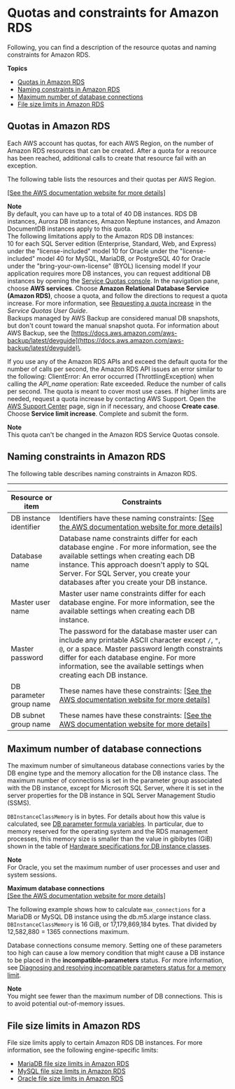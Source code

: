 # Quotas and constraints for Amazon RDS<a name="CHAP_Limits"></a>

Following, you can find a description of the resource quotas and naming constraints for Amazon RDS\.

**Topics**
+ [Quotas in Amazon RDS](#RDS_Limits.Limits)
+ [Naming constraints in Amazon RDS](#RDS_Limits.Constraints)
+ [Maximum number of database connections](#RDS_Limits.MaxConnections)
+ [File size limits in Amazon RDS](#RDS_Limits.FileSize)

## Quotas in Amazon RDS<a name="RDS_Limits.Limits"></a>

Each AWS account has quotas, for each AWS Region, on the number of Amazon RDS resources that can be created\. After a quota for a resource has been reached, additional calls to create that resource fail with an exception\.

The following table lists the resources and their quotas per AWS Region\.

[\[See the AWS documentation website for more details\]](http://docs.aws.amazon.com/AmazonRDS/latest/UserGuide/CHAP_Limits.html)

**Note**  
By default, you can have up to a total of 40 DB instances\. RDS DB instances, Aurora DB instances, Amazon Neptune instances, and Amazon DocumentDB instances apply to this quota\.  
The following limitations apply to the Amazon RDS DB instances:  
10 for each SQL Server edition \(Enterprise, Standard, Web, and Express\) under the "license\-included" model
10 for Oracle under the "license\-included" model
40 for MySQL, MariaDB, or PostgreSQL
40 for Oracle under the "bring\-your\-own\-license" \(BYOL\) licensing model
If your application requires more DB instances, you can request additional DB instances by opening the [Service Quotas console](https://console.aws.amazon.com/servicequotas/home?region=us-east-1#!/dashboard)\. In the navigation pane, choose **AWS services**\. Choose **Amazon Relational Database Service \(Amazon RDS\)**, choose a quota, and follow the directions to request a quota increase\. For more information, see [Requesting a quota increase](https://docs.aws.amazon.com/servicequotas/latest/userguide/request-increase.html) in the *Service Quotas User Guide*\.  
Backups managed by AWS Backup are considered manual DB snapshots, but don't count toward the manual snapshot quota\. For information about AWS Backup, see the [https://docs.aws.amazon.com/aws-backup/latest/devguide](https://docs.aws.amazon.com/aws-backup/latest/devguide)\.

If you use any of the Amazon RDS APIs and exceed the default quota for the number of calls per second, the Amazon RDS API issues an error similar to the following: ClientError: An error occurred \(ThrottlingException\) when calling the *API\_name* operation: Rate exceeded\. Reduce the number of calls per second\. The quota is meant to cover most use cases\. If higher limits are needed, request a quota increase by contacting AWS Support\. Open the [AWS Support Center](https://console.aws.amazon.com/support/home#/) page, sign in if necessary, and choose **Create case**\. Choose **Service limit increase**\. Complete and submit the form\.

**Note**  
This quota can't be changed in the Amazon RDS Service Quotas console\.

## Naming constraints in Amazon RDS<a name="RDS_Limits.Constraints"></a>

The following table describes naming constraints in Amazon RDS\. 


****  

| Resource or item | Constraints | 
| --- | --- | 
| DB instance identifier |  Identifiers have these naming constraints: [\[See the AWS documentation website for more details\]](http://docs.aws.amazon.com/AmazonRDS/latest/UserGuide/CHAP_Limits.html)  | 
|  Database name  |  Database name constraints differ for each database engine \. For more information, see the available settings when creating each DB instance\.  This approach doesn't apply to SQL Server\. For SQL Server, you create your databases after you create your DB instance\.   | 
|  Master user name  |  Master user name constraints differ for each database engine\. For more information, see the available settings when creating each DB instance\.  | 
|  Master password  |  The password for the database master user can include any printable ASCII character except `/`, `"`, `@`, or a space\. Master password length constraints differ for each database engine\. For more information, see the available settings when creating each DB instance\.  | 
| DB parameter group name |  These names have these constraints: [\[See the AWS documentation website for more details\]](http://docs.aws.amazon.com/AmazonRDS/latest/UserGuide/CHAP_Limits.html)  | 
|  DB subnet group name  |  These names have these constraints: [\[See the AWS documentation website for more details\]](http://docs.aws.amazon.com/AmazonRDS/latest/UserGuide/CHAP_Limits.html)  | 

## Maximum number of database connections<a name="RDS_Limits.MaxConnections"></a>

The maximum number of simultaneous database connections varies by the DB engine type and the memory allocation for the DB instance class\. The maximum number of connections is set in the parameter group associated with the DB instance, except for Microsoft SQL Server, where it is set in the server properties for the DB instance in SQL Server Management Studio \(SSMS\)\.

`DBInstanceClassMemory` is in bytes\. For details about how this value is calculated, see [DB parameter formula variables](USER_ParamValuesRef.md#USER_FormulaVariables)\. In particular, due to memory reserved for the operating system and the RDS management processes, this memory size is smaller than the value in gibibytes \(GiB\) shown in the table of [Hardware specifications for DB instance classes](Concepts.DBInstanceClass.md#Concepts.DBInstanceClass.Summary)\.

**Note**  
For Oracle, you set the maximum number of user processes and user and system sessions\.


**Maximum database connections**  
[\[See the AWS documentation website for more details\]](http://docs.aws.amazon.com/AmazonRDS/latest/UserGuide/CHAP_Limits.html)

The following example shows how to calculate `max_connections` for a MariaDB or MySQL DB instance using the db\.m5\.xlarge instance class\. `DBInstanceClassMemory` is 16 GiB, or 17,179,869,184 bytes\. That divided by 12,582,880 = 1365 connections maximum\.

Database connections consume memory\. Setting one of these parameters too high can cause a low memory condition that might cause a DB instance to be placed in the **incompatible\-parameters** status\. For more information, see [Diagnosing and resolving incompatible parameters status for a memory limit](CHAP_Troubleshooting.md#CHAP_Troubleshooting.incompatible-parameters-memory)\.

**Note**  
You might see fewer than the maximum number of DB connections\. This is to avoid potential out\-of\-memory issues\.

## File size limits in Amazon RDS<a name="RDS_Limits.FileSize"></a>

File size limits apply to certain Amazon RDS DB instances\. For more information, see the following engine\-specific limits:
+ [MariaDB file size limits in Amazon RDS](CHAP_MariaDB.md#RDS_Limits.FileSize.MariaDB)
+ [MySQL file size limits in Amazon RDS](MySQL.KnownIssuesAndLimitations.md#MySQL.Concepts.Limits.FileSize)
+ [Oracle file size limits in Amazon RDS](Oracle.Concepts.limitations.md#Oracle.Concepts.file-size-limits)